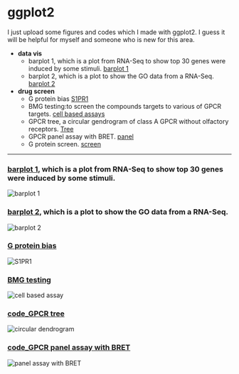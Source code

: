 # ggplot2
I just upload some figures and codes which I made with ggplot2. I guess it will be helpful for myself and someone who is new for this area.

<!-- toc -->
* **data vis**
  - barplot 1, which is a plot from RNA-Seq to show top 30 genes were induced by some stimuli. [barplot 1](https://github.com/liyi983923/data_analysis/blob/main/data-vis/barplot1.r)
  - barplot 2, which is a plot to show the GO data from a RNA-Seq. [barplot 2](https://github.com/liyi983923/data_analysis/blob/main/data-vis/barplot2.r)
* **drug screen**
  - G protein bias [S1PR1](https://github.com/liyi983923/data_analysis/tree/main/GPCR_drug_screen/G_protein_bias)
  - BMG testing:to screen the compounds targets to various of GPCR targets. [cell based assays](https://github.com/liyi983923/data_analysis/blob/main/GPCR_drug_screen/BMG_testing)
  - GPCR tree, a circular gendrogram of class A GPCR without olfactory receptors. [Tree](https://github.com/liyi983923/data_analysis/blob/main/GPCR_drug_screen/GPCR_tree)
  - GPCR panel assay with BRET. [panel](https://github.com/liyi983923/data_analysis/tree/main/GPCR_drug_screen/GPCR_panel_assay)
  - G protein screen. [screen](https://github.com/liyi983923/data_analysis/tree/main/GPCR_drug_screen/G_protein_screen)
 
***
### [barplot 1](https://github.com/liyi983923/data_analysis/blob/main/data-vis/barplot1.r), which is a plot from RNA-Seq to show top 30 genes were induced by some stimuli.
![barplot 1](https://github.com/liyi983923/data_analysis/blob/main/data-vis/barplot1.png)

### [barplot 2](https://github.com/liyi983923/data_analysis/blob/main/data-vis/barplot2.r), which is a plot to show the GO data from a RNA-Seq.
![barplot 2](https://github.com/liyi983923/data_analysis/blob/main/data-vis/barplot2.png)


### [G protein bias](https://github.com/liyi983923/data_analysis/tree/main/GPCR_drug_screen/G_protein_bias)
![S1PR1](https://github.com/liyi983923/data_analysis/blob/main/GPCR_drug_screen/G_protein_bias/SP1R1_Radarchart.png)

### [BMG testing](https://github.com/liyi983923/data_analysis/blob/main/GPCR_drug_screen/BMG_testing/)
![cell based assay](https://github.com/liyi983923/data_analysis/blob/main/GPCR_drug_screen/BMG_testing/Rplot02.png)

### [code_GPCR tree](https://github.com/liyi983923/data_analysis/blob/main/GPCR_drug_screen/GPCR_tree)
![circular dendrogram](https://github.com/liyi983923/data_analysis/blob/main/GPCR_drug_screen/GPCR_tree/Rplot01.png)

### [code_GPCR panel assay with BRET](https://github.com/liyi983923/data_analysis/tree/main/GPCR_drug_screen/GPCR_panel_assay)
![panel assay with BRET](https://github.com/liyi983923/data_analysis/blob/main/GPCR_drug_screen/GPCR_panel_assay/b1.png)






